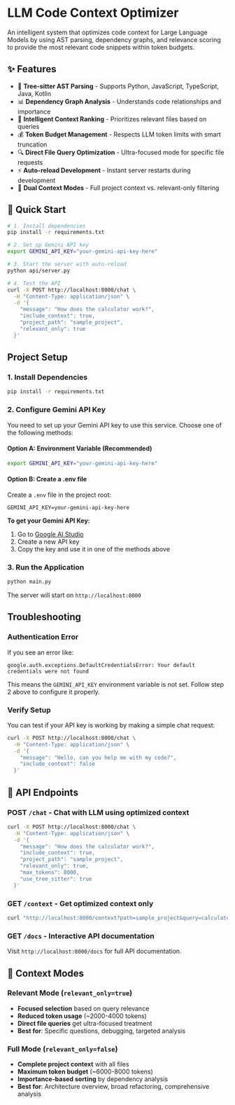 # LLM Code Context Optimizer

An intelligent system that optimizes code context for Large Language Models by using AST parsing, dependency graphs, and relevance scoring to provide the most relevant code snippets within token budgets.

## ✨ Features

- 🌳 **Tree-sitter AST Parsing** - Supports Python, JavaScript, TypeScript, Java, Kotlin
- 📊 **Dependency Graph Analysis** - Understands code relationships and importance
- 🎯 **Intelligent Context Ranking** - Prioritizes relevant files based on queries
- 💰 **Token Budget Management** - Respects LLM token limits with smart truncation
- 🔍 **Direct File Query Optimization** - Ultra-focused mode for specific file requests
- ⚡ **Auto-reload Development** - Instant server restarts during development
- 🔄 **Dual Context Modes** - Full project context vs. relevant-only filtering

## 🚀 Quick Start

```bash
# 1. Install dependencies
pip install -r requirements.txt

# 2. Set up Gemini API key
export GEMINI_API_KEY="your-gemini-api-key-here"

# 3. Start the server with auto-reload
python api/server.py

# 4. Test the API
curl -X POST http://localhost:8000/chat \
  -H "Content-Type: application/json" \
  -d '{
    "message": "How does the calculator work?",
    "include_context": true,
    "project_path": "sample_project",
    "relevant_only": true
  }'
```

## Project Setup

### 1. Install Dependencies
```bash
pip install -r requirements.txt
```

### 2. Configure Gemini API Key

You need to set up your Gemini API key to use this service. Choose one of the following methods:

#### Option A: Environment Variable (Recommended)
```bash
export GEMINI_API_KEY="your-gemini-api-key-here"
```

#### Option B: Create a .env file
Create a `.env` file in the project root:
```
GEMINI_API_KEY=your-gemini-api-key-here
```

**To get your Gemini API Key:**
1. Go to [Google AI Studio](https://makersuite.google.com/app/apikey)
2. Create a new API key
3. Copy the key and use it in one of the methods above

### 3. Run the Application
```bash
python main.py
```

The server will start on `http://localhost:8000`

## Troubleshooting

### Authentication Error
If you see an error like:
```
google.auth.exceptions.DefaultCredentialsError: Your default credentials were not found
```

This means the `GEMINI_API_KEY` environment variable is not set. Follow step 2 above to configure it properly.

### Verify Setup
You can test if your API key is working by making a simple chat request:
```bash
curl -X POST http://localhost:8000/chat \
  -H "Content-Type: application/json" \
  -d '{
    "message": "Hello, can you help me with my code?",
    "include_context": false
  }'
```

## 📡 API Endpoints

### POST `/chat` - Chat with LLM using optimized context
```bash
curl -X POST http://localhost:8000/chat \
  -H "Content-Type: application/json" \
  -d '{
    "message": "How does the calculator work?",
    "include_context": true,
    "project_path": "sample_project",
    "relevant_only": true,
    "max_tokens": 8000,
    "use_tree_sitter": true
  }'
```

### GET `/context` - Get optimized context only
```bash
curl "http://localhost:8000/context?path=sample_project&query=calculator&relevant_only=true"
```

### GET `/docs` - Interactive API documentation
Visit `http://localhost:8000/docs` for full API documentation.

## 🎯 Context Modes

### Relevant Mode (`relevant_only=true`)
- **Focused selection** based on query relevance
- **Reduced token usage** (~2000-4000 tokens)
- **Direct file queries** get ultra-focused treatment
- **Best for**: Specific questions, debugging, targeted analysis

### Full Mode (`relevant_only=false`)
- **Complete project context** with all files
- **Maximum token budget** (~6000-8000 tokens)
- **Importance-based sorting** by dependency analysis
- **Best for**: Architecture overview, broad refactoring, comprehensive analysis


